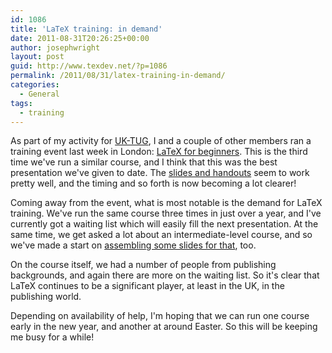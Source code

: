 ```yaml
---
id: 1086
title: 'LaTeX training: in demand'
date: 2011-08-31T20:26:25+00:00
author: josephwright
layout: post
guid: http://www.texdev.net/?p=1086
permalink: /2011/08/31/latex-training-in-demand/
categories:
  - General
tags:
  - training
---
```

As part of my activity for <a href="http://uk.tug.org">UK-TUG</a>, I and a couple of other members ran a training event last week in London: <a href="http://uk.tug.org/2011/07/12/latex-for-beginners-course-26th-august-2011-uea-london/">LaTeX for beginners</a>. This is the third time we've run a similar course, and I think that this was the best presentation we've given to date. The <a href="https://github.com/uktug/latex-beginners-course">slides and handouts</a> seem to work pretty well, and the timing and so forth is now becoming a lot clearer!

Coming away from the event, what is most notable is the demand for LaTeX training. We've run the same course three times in just over a year, and I've currently got a waiting list which will easily fill the next presentation. At the same time, we get asked a lot about an intermediate-level course, and so we've made a start on <a href="https://github.com/uktug/latex-intermediate-course">assembling some slides for that</a>, too.

On the course itself, we had a number of people from publishing backgrounds, and again there are more on the waiting list. So it's clear that LaTeX continues to be a significant player, at least in the UK, in the publishing world.

Depending on availability of help, I'm hoping that we can run one course early in the new year, and another at around Easter. So this will be keeping me busy for a while!
